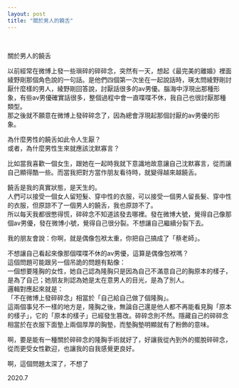 ```yaml
---
layout: post
title: "關於男人的饒舌"
---
```


  
&nbsp;
&nbsp;

關於男人的饒舌

以前經常在微博上發一些瑣碎的碎碎念，突然有一天，想起《最完美的離婚》裡面綾野剛那個角色說的一句話。是他們四個第一次坐在一起說話時，瑛太問綾野剛討厭什麼樣的男人，綾野剛回答說，討厭話很多的av男優。腦海中浮現出那種形象，有些av男優確實話很多，整個過程中會一直喋喋不休，我自己也很討厭那種類型。<br>
那之後就不願意在微博上發碎碎念了，因為總會浮現起那個討厭的av男優的形象。

為什麼男性的饒舌如此令人生厭？<br>
或者，為什麼男性生來就應該沈默寡言？

比如當我喜歡一個女生，跟她在一起時我就下意識地故意讓自己沈默寡言，從而讓自己顯得酷一些。而當我把對方當作朋友看待時，就變得越來越饒舌。

饒舌是我的真實狀態，是天生的。<br>
人們可以接受一個女人留短髮、穿中性的衣服，可以接受一個男人留長髮、穿中性的衣服，但原諒不了一個男人的饒舌，我也原諒不了。<br>
所以每天我都很憋得慌，碎碎念不知道該發去哪裡。發在微博大號，覺得自己像那個av男優，發在微博小號，覺得自己很分裂。不想讓自己繼續分裂下去。

我的朋友會說：你啊，就是偶像包袱太重，你把自己搞成了「蔡老師」。

不想讓自己看起來像那個喋喋不休的av男優，這算是偶像包袱嗎？<br>
這個問題可能跟另一個吊詭的問題有點像：<br>
一個想要隆胸的女性，她自己認為隆胸只是因為自己不滿意自己的胸原本的樣子，是為了自己；她朋友則認為她是太在意男人的目光，是為了別人。<br>
邏輯對應起來就是：<br>
「不在微博上發碎碎念」相當於「自己給自己做了個隆胸」。<br>
這兩個事兒不一樣的地方是，隆胸之後，無論自己還是他人都不再能看見胸「原本的樣子」，它的「原本的樣子」已經發生篡改。碎碎念則不然。隱藏自己的碎碎念相當於在衣服下面墊上兩個厚厚的胸墊，而墊胸墊明顯就有了粉飾的意味。

啊，要是能有一種關於碎碎念的隆胸手術就好了，好讓我從內到外的擺脫碎碎念，從而更受女性歡迎，也讓我的自我感覺更良好。

啊，這個問題太深了，不想了
 
2020.7
